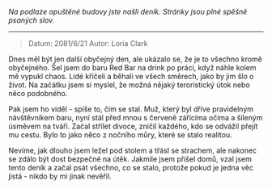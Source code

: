 _Na podlaze opuštěné budovy jste našli deník. Stránky jsou plné spěšně psaných slov._

---

> Datum: 2081/6/21
> Autor: Loria Clark

Dnes měl být jen další obyčejný den, ale ukázalo se, že je to všechno kromě obyčejného. Šel jsem do baru Red Bar na drink po práci, když náhle kolem mě vypukl chaos. Lidé křičeli a běhali ve všech směrech, jako by jim šlo o život. Na začátku jsem si myslel, že možná nějaký teroristický útok nebo něco podobného.

Pak jsem ho viděl - spíše to, čím se stal. Muž, který byl dříve pravidelným návštěvníkem baru, nyní stál před mnou s červeně zářícíma očima a šíleným úsměvem na tváři. Začal střílet divoce, zničil každého, kdo se odvážil přejít mu cestu. Bylo to jako něco z nočního můry, které se stalo realitou.

Nevíme, jak dlouho jsem ležel pod stolem a třásl se strachem, ale nakonec se zdálo být dost bezpečné na útěk. Jakmile jsem přišel domů, vzal jsem tento deník a začal psát všechno, co se stalo, protože pokud je jedna věc jistá - nikdo by mi jinak nevěřil.
